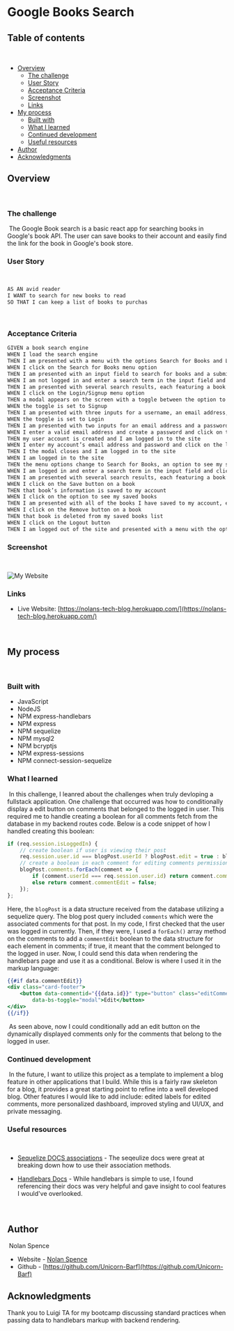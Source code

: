 # Google Books Search

## Table of contents
​
- [Overview](#overview)
  - [The challenge](#the-challenge)
  - [User Story](#user-story)
  - [Acceptance Criteria](#acceptance-criteria)
  - [Screenshot](#screenshot)
  - [Links](#links)
- [My process](#my-process)
  - [Built with](#built-with)
  - [What I learned](#what-i-learned)
  - [Continued development](#continued-development)
  - [Useful resources](#useful-resources)
- [Author](#author)
- [Acknowledgments](#acknowledgments)
​
​
## Overview
​
### The challenge
​
The Google Book search is a basic react app for searching books in Google's book API.  The user can save books to their account and easily find the link for the book in Google's book store.
​
### User Story
​
```md
AS AN avid reader
I WANT to search for new books to read
SO THAT I can keep a list of books to purchas
```
​
### Acceptance Criteria

```md
GIVEN a book search engine
WHEN I load the search engine
THEN I am presented with a menu with the options Search for Books and Login/Signup and an input field to search for books and a submit button
WHEN I click on the Search for Books menu option
THEN I am presented with an input field to search for books and a submit button
WHEN I am not logged in and enter a search term in the input field and click the submit button
THEN I am presented with several search results, each featuring a book’s title, author, description, image, and a link to that book on the Google Books site
WHEN I click on the Login/Signup menu option
THEN a modal appears on the screen with a toggle between the option to log in or sign up
WHEN the toggle is set to Signup
THEN I am presented with three inputs for a username, an email address, and a password, and a signup button
WHEN the toggle is set to Login
THEN I am presented with two inputs for an email address and a password and login button
WHEN I enter a valid email address and create a password and click on the signup button
THEN my user account is created and I am logged in to the site
WHEN I enter my account’s email address and password and click on the login button
THEN I the modal closes and I am logged in to the site
WHEN I am logged in to the site
THEN the menu options change to Search for Books, an option to see my saved books, and Logout
WHEN I am logged in and enter a search term in the input field and click the submit button
THEN I am presented with several search results, each featuring a book’s title, author, description, image, and a link to that book on the Google Books site and a button to save a book to my account
WHEN I click on the Save button on a book
THEN that book’s information is saved to my account
WHEN I click on the option to see my saved books
THEN I am presented with all of the books I have saved to my account, each featuring the book’s title, author, description, image, and a link to that book on the Google Books site and a button to remove a book from my account
WHEN I click on the Remove button on a book
THEN that book is deleted from my saved books list
WHEN I click on the Logout button
THEN I am logged out of the site and presented with a menu with the options Search for Books and Login/Signup and an input field to search for books and a submit button 
```

### Screenshot

<br>

![My Website](./public/assets/images/techBlog.png)
​
### Links

- Live Website: [https://nolans-tech-blog.herokuapp.com/](https://nolans-tech-blog.herokuapp.com/)
<br>

## My process
​
### Built with

- JavaScript
- NodeJS
- NPM express-handlebars
- NPM express
- NPM sequelize
- NPM mysql2
- NPM bcryptjs
- NPM express-sessions
- NPM connect-session-sequelize
​
### What I learned
​
In this challenge, I leanred about the challenges when truly devloping a fullstack application.  One challenge that occurred was how to conditionally display a edit button on comments that belonged to the logged in user.  This required me to handle creating a boolean for all comments fetch from the database in my backend routes code.  Below is a code snippet of how I handled creating this boolean:

```js
if (req.session.isLoggedIn) {
    // create boolean if user is viewing their post
    req.session.user.id === blogPost.userId ? blogPost.edit = true : blogPost.edit = false;
    // create a boolean in each comment for editing comments permission
    blogPost.comments.forEach(comment => {
        if (comment.userId === req.session.user.id) return comment.commentEdit = true;
        else return comment.commentEdit = false;
    });
};
```

Here, the `blogPost` is a data structure received from the database utilizing a sequelize query.  The blog post query included `comments` which were the associated comments for that post.  In my code, I first checked that the user was logged in currently.  Then, if they were, I used a `forEach()` array method on the comments to add a `commentEdit` boolean to the data structure for each element in comments; if true, it meant that the comment belonged to the logged in user.  Now, I could send this data when rendering the handlebars page and use it as a conditional.  Below is where I used it in the markup language:

```handlebars
{{#if data.commentEdit}}
<div class="card-footer">
    <button data-commentid="{{data.id}}" type="button" class="editComment-btn btn btn-danger" data-bs-target="#editComment-modal"
        data-bs-toggle="modal">Edit</button>
</div>
{{/if}}
```
​
As seen above, now I could conditionally add an edit button on the dynamically displayed comments only for the comments that belong to the logged in user.

### Continued development
​
In the future, I want to utilize this project as a template to implement a blog feature in other applications that I build.  While this is a fairly raw skeleton for a blog, it provides a great starting point to refine into a well developed blog.  Other features I would like to add include: edited labels for edited comments, more personalized dashboard, improved styling and UI/UX, and private messaging.
​
### Useful resources
​
- [Sequelize DOCS associations](https://sequelize.org/docs/v6/core-concepts/assocs/) - The seqeulize docs were great at breaking down how to use their association methods.

- [Handlebars Docs](https://handlebarsjs.com/) - While handlebars is simple to use, I found referencing their docs was very helpful and gave insight to cool features I would've overlooked.

​
## Author
​
Nolan Spence
- Website - [Nolan Spence](https://unicorn-barf.github.io/Portfolio_Website_HTML_CSS/)
- Github - [https://github.com/Unicorn-Barf](https://github.com/Unicorn-Barf)
​
## Acknowledgments

Thank you to Luigi TA for my bootcamp discussing standard practices when passing data to handlebars markup with backend rendering.